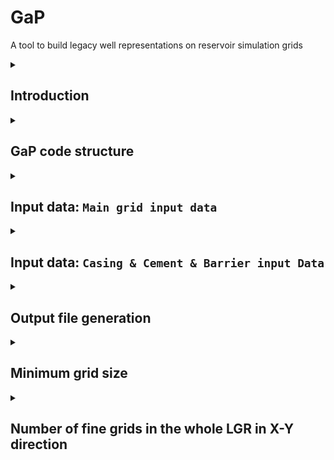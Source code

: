 # GaP
A tool to build legacy well representations on reservoir simulation grids

<details><summary><h2>Introduction</h2></summary>

To be able to model a legacy well in reservoir scale, we need to make sure all of the elements including  multiple casings with different OD, cement bonds, barriers, the open area between barriers inside the casings, etc. are considered.
Then, the existing simple well models available in the commercial simulators (Eclipse, PFT, IX) are not able to include those details. They just introduce a node where the flow will be discharged from/to the grid to the node.

The way around it is to define the well as a part of the reservoir by manipulating the local grids (LGR) and properties of the grid, in that setting:

- **The pipes** can be mimicked by a very narrow (in the size of ID of a pipe-20 to 50 cm) and high permeability grids. Those grids could be surrounded by grids with zero transmissibility.
- **The open hole sections** can be modelled the same as pipe, but without zero transmissibility around the high perm. area to allow moving of fluids side ways from the piper. This is particularly important in the cases where there is a drilled but uncased hole in the setting.
- **The barriers** can be mimicked by very low permeability with the same size of pipe ID and have their own start and end depth.
- **The cement bond** can be mimicked by low perm vertical layer adjustment to the casing with given depth and interval.

Each unit above should have specified start and end depths.

In this context, the GaP script generates the LGR, changes the properties of the LGR to reflect all requested elements, and isolates reservoir from the overburden, opens the communication between reservroir and overburden only through the well. 
</details>

<details><summary><h2>GaP code structure</h2></summary>

The script is structured in the following main parts:

1. Input data
   1. The main grid
   2. Start, end and ID of each element.
   3. Permeability of elements (pipe_perm, barrier_perm)
2. LGR main part generation
   1. This tries to make a refine-enough grids in the middle of LGR, then the size of outer layers is increased by a factor of 10.
3. Functions which are element builders:
   1. Independent, explicit functions which can build pipe, cement bond and barriers.
   2. Those functions can be called several times, depend on how many pipes, or barriers or cement bonds do we have in the model. 
</details>
   
<details><summary><h2>Input data: <code>Main grid input data</code></h2></summary>

- In order to know the main-grid size, depths, etc. we need to load the main grid where there is no LGR is allocated  yet.
- The `make_stat_3d_main` function, is a standard way of loading a grid in 1D, exclude the in-active cells and change it to the 3D vector. Then i,j,k from the main grid can be called whenever needed and the function reports back the requested properties.

    ```python
    def make_stat_3d_main(vec,default_val = -1):

        ix = grid.export_index()
        aix = np.where(ix.active>=0)
        aix = np.where(init['PORV'][0].numpy_view()>0.0)
        nx,ny,nz = grid.get_dims()[:3]
        n= nx*ny*nz
        vec1d = default_val*np.ones(shape=(n,))
        vec1d[aix] = init[vec]
        vec3d = vec1d.reshape((nx,ny,nz), order='F')
        return vec3d
    ```

- In all of the cases, LGR lies in one i,j and has start and end K values-the well supposed to be vertical.
    ```python
    main_grd_i = 10
    main_grd_j = 10
    main_grd_min_k = 1
    main_grd_max_k = 50
    ```
    
- To make it more automatic, the DX, DY,DZ (to be chopped into many grids) are read from the main grid.
    ```python
    main_grd_dx =       make_stat_3d_main('DX',0)[main_grd_i-1,main_grd_j-1,main_grd_min_k-1]
    main_grd_dy =       make_stat_3d_main('DY',0)[main_grd_i-1,main_grd_j-1,main_grd_min_k-1] 
    main_grd_dz_in_OB = make_stat_3d_main('DZ',0)[main_grd_i-1,main_grd_j-1,main_grd_min_k-1] 
    ```

- `No_of_layers_in_overburden` is important to know where the zero.-trans between reservoir and overburden should be located.
</details>

<details><summary><h2>Input data: <code>Casing & Cement & Barrier input Data</code></h2></summary>

In this section the specification of each casing is specified.
- The parameters ending with `_oph_strt_depth` and `_oph_end_depth` define the top and bottom of sections drilled but not necessarily cased. Similarly, for sections with casing, the `_Casing_strt_depth` and `_Casing_end_depth` are defined. Parameters ending with `_cement`define the top and bottom of the cement bond.
- The `_oph_strt_depth` should always be shallower or equal to `_Casing_start_depth`. And accordingly, the `_oph_end_depth` should always be deeper (or equal) than the `_Casing_end_depth`.



    ```python
        ####################################Casing & Cement & Barrier input Data ########################

        ################################Conduction Casing Design  
        cond_Casing_ID = 0.766  #30     inch casing 

        cond_Casing_strt_depth = 40
        cond_Casing_end_depth= 450

        cond_oph_strt_depth = 4 
        cond_oph_end_depth = 450

        cond_Casing_strt_depth_cement = 180
        cond_Casing_end_depth_cement= 450

        ###############################Surface Casing Design 
        surf_Casing_ID = 0.339  #13-3/8 inch casing 

        surf_Casing_strt_depth= 290
        surf_Casing_end_depth= 726

        surf_oph_strt_depth = 290
        surf_oph_end_depth = 726

        surf_Casing_strt_depth_cement= 726-(726-290)/3
        surf_Casing_end_depth_cement= 726

        ###############################Production Casing Design 
        prod_Casing_ID = 0.244  #9-5/8  inch casing 

        prod_Casing_strt_depth = 650
        prod_Casing_end_depth = 1450

        prod_oph_strt_depth = 650
        prod_oph_end_depth = 1600

        prod_Casing_strt_depth_cement= 1450-(1450-500)/3
        prod_Casing_end_depth_cement= 1450
        ######################################Barrier Desing 
        has_barrier = 'yes'   # if the legacy well has barrier: 'yes' otherwise 'no'
        barrier_ID = 0.244
        barrier_strt_depth = 800
        barrier_end_depth = 850 
        barrier_perm = 0.01

        #Permeability of the Tube and cement  
        pipe_perm = 10000
        cement_perm = 0.01 
    ```
    
</details>


<details><summary><h2>Output file generation</h2></summary>

- After finishing with the input parameters, an output file is created. 
- The output file outside the script environment is called the name of the CARFIN or LGR and ends with .grdecl 

For example: LGRNAME.grdecl 
- The output file internally is called “O”. 
- Later we will see that all of the prints goes directly into the “O”. 
- If the file is name is not generated before, the Code creates one for the user, 
- If the file is already generated by the previous runs, it will be cleaned (O.truncate(0) ) and will be re-written.
  
  ```python
  if exists(LGR_NAME+ '.grdecl') == True:
    O = open(LGR_NAME+'.grdecl',"r+")
  else: 
    O = open(LGR_NAME+'.grdecl',"x")

  O.truncate(0)
  ```
</details>


<details><summary><h2>Minimum grid size</h2></summary>

One of the most important parameters that we should find out from the beginning, is how refined our model should be. 
We should be looking for the minimin sizes that we are going to model. 
- The min. sizes happen when pipes are going into each other.
- From D&W, we know some cosignings (if not all) have overlap with each other and that’s why we have annules flow. 
- In addition, the thickness of the cement bond could be the difference between the casings. 
- Finally, we don’t want to go below 5cm grids, and above 25 cm is unphysically too large. Then we hard-code the minim grid size to 10 cm in those case, 
- Otherwise, let the code decide on the minimum grid size that we want to have. 
  
  ```python
  #Calculating the size of grids for cement bond 
  cond_bond = cond_Casing_ID - 2*surf_Casing_ID
  surf_bond = surf_Casing_ID - prod_Casing_ID
  prod_bond = surf_Casing_ID - prod_Casing_ID
  #conversion of Casing diameter to cartesian system 
  case_dim = [np.sqrt(0.25*np.pi*cond_Casing_ID**2),np.sqrt(0.25*np.pi*surf_Casing_ID**2) , np.sqrt(0.25*np.pi*prod_Casing_ID**2) ]
  bond_dim = [cond_bond,surf_bond, prod_bond ] 
  if round (min(case_dim + bond_dim),2) < 0.05 or round(min(case_dim + bond_dim),2) > 0.25:
      min_grd_size = 0.1 #round (min(case_dim + bond_dim),2)
  else: 
      min_grd_size = round (min(case_dim + bond_dim),2)
  ```
</details>


<details><summary><h2>Number of fine grids in the whole LGR in X-Y direction</h2></summary>

In this section, let’s think only laterally (the refinement in the Z direction comes later). 
We are trying to find out how many grids do we want. From the previous part we have the minimum grid sizes. 

1. And for each casing we have its ID , therefore, the number of grids for each casing we should have round up casing_ID/min_grd_size.
    ```python
    no_grd_surf_case = math.ceil (surf_Casing_ID/min_grd_size)
    no_grd_cond_case = math.ceil (cond_Casing_ID/min_grd_size)
    no_grd_prod_case = math.ceil (prod_Casing_ID/min_grd_size)
    ```
    
2. Also, we do have the thickness of the cement bond from the previous part, accordingly we can assume how  many grids do we want that for this. 
    ```python
    no_grd_surf_bond = math.ceil (surf_bond/min_grd_size)
    no_grd_cond_bond = math.ceil (cond_bond/min_grd_size)
    no_grd_prod_bond = math.ceil  (prod_bond/min_grd_size)
    ```
    
3. Then, per casing the total number of girds = number of girds to mimic the pipe + 2 x number of grids for the cement bond. Thinking laterally we need one to the right and one to the left. 
    ```python
    no_latral_grd_surf = no_grd_surf_case + no_grd_surf_bond*2
    no_latral_grd_cond = no_grd_cond_case + no_grd_cond_bond*2
    no_latral_grd_prod = no_grd_prod_case + no_grd_prod_bond*2
    ```

4. We want our LGR to fine grids laterally to cover all of the casings from widest to narrowest one. So, we will have to find the max value of each calculated number of grids per casing.
    ```python
    no_latral_fine_grd = max (no_latral_grd_prod,no_latral_grd_cond,no_latral_grd_surf)
    ```



5. Now we create a list with only the smallest grids.   
    ```python
    LGR_size_fine_grd = [min_grd_size]*no_latral_fine_grd
    ```


6. we add 10 times and then 100 times larges grids around the fine ones, now we are moving from inner most grids to the outer most grids.

    ```python
    LGR_size_no_outer =[min_grd_size*100] +[min_grd_size*10] +[min_grd_size]*no_latral_fine_grd+ [min_grd_size*10] +[min_grd_size*100]
    ```

7. What is left behind divided by 2 could be placed in the outermost grids. 
    ```python
    LGR_sizes_xy = [(main_grd_dx- sum (LGR_size_no_outer))/2]+ LGR_size_no_outer + [(main_grd_dx- sum (LGR_size_no_outer))/2]
    ```
All of the well elements are located in the 0.05 m area, all the rest of grids is to fill-up the rest of the area gradually. 


</details>


